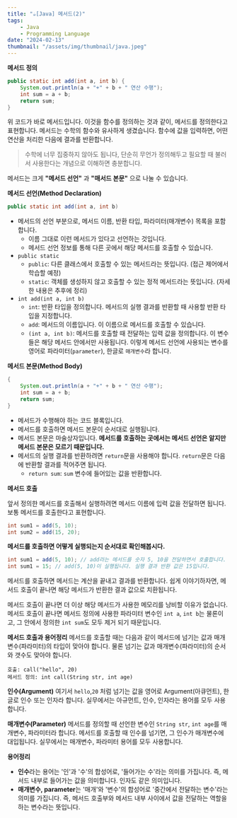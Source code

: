 ```yaml
---
title: "☕️[Java] 메서드(2)"
tags:
    - Java
    - Programming Language
date: "2024-02-13"
thumbnail: "/assets/img/thumbnail/java.jpeg"
---
```


**메서드 정의**

```java
public static int add(int a, int b) {
    System.out.println(a + "+" + b + " 연산 수행");
    int sum = a + b;
    return sum;
}
```

위 코드가 바로 메서드입니다.
이것을 함수를 정의하는 것과 같이, 메서드를 정의한다고 표현합니다.
메서드는 수학의 함수와 유사하게 생겼습니다.
함수에 값을 입력하면, 어떤 연산을 처리한 다음에 결과를 반환합니다.

> 수학에 너무 집중하지 않아도 됩니다, 단순히 무언가 정의해두고 필요할 때 불러서 사용한다는 개념으로 이해하면 충분합니다.

메서드는 크게 **"메서드 선언"** 과 **"매서드 본문"** 으로 나눌 수 있습니다.

**메서드 선언(Method Declaration)**

```java
public static int add(int a, int b)
```
 * 메서드의 선언 부분으로, 메서드 이름, 반환 타입, 파라미터(매개변수) 목록을 포함합니다.
     * 이름 그대로 이런 메서드가 있다고 선언하는 것입니다.
     * 메서드 선언 정보를 통해 다른 곳에서 해당 메서드를 호출할 수 있습니다.
* `public static`
    * `public`: 다른 클래스에서 호출할 수 있는 메서드라는 뜻입니다. (접근 제어에서 학습할 예정)
    * `static`: 객체를 생성하지 않고 호출할 수 있는 정적 메서드라는 뜻입니다. (자세한 내용은 추후에 정리)
* `int add(int a, int b)`
    * `int`: 반환 타입을 정의합니다. 메서드의 실행 결과를 반환할 때 사용할 반환 타입을 지정합니다.
    * `add`: 메서드의 이름입니다. 이 이름으로 메서드를 호출할 수 있습니다.
    * `(int a, int b)`: 메서드를 호출할 때 전달하는 입력 값을 정의합니다. 이 변수들은 해당 메서드 안에서만 사용됩니다. 이렇게 메서드 선언에 사용되는 변수를 영어로 파라미터(`parameter`), 한글로 `매개변수`라 합니다.

**메서드 본문(Method Body)**

```java
{
    System.out.println(a + "+" + b + " 연산 수행");
    int sum = a + b;
    return sum;
}
```

* 메서드가 수행해야 하는 코드 블록입니다.
* 메서드를 호출하면 메서드 본문이 순서대로 실행됩니다.
* 메서드 본문은 마술상자입니다. **메서드를 호출하는 곳에서는 메서드 선언은 알지만 메서드 본문은 모르기 때문입니다.**
* 메서드의 실행 결과를 반환하려면 `return`문을 사용해야 합니다. `return`문은 다음에 반환할 결과를 적어주면 됩니다.
    * `return sum`: `sum` 변수에 들어있는 값을 반환합니다.

**메서드 호출**

앞서 정의한 메서드를 호출해서 실행하려면 메서드 이름에 입력 값을 전달하면 됩니다. 보통 메서드를 호출한다고 표현합니다.

```java
int sum1 = add(5, 10);
int sum2 = add(15, 20);
```

**메서드를 호출하면 어떻게 실행되는지 순서대로 확인해봅시다.**

```java
int sum1 = add(5, 10); // add라는 메서드를 숫자 5, 10을 전달하면서 호출합니다.
int sum1 = 15; // add(5, 10)이 실행됩니다. 실행 결과 반환 값은 15입니다.
```

메서드를 호출하면 메서드는 계산을 끝내고 결과를 반환합니다.
쉽게 이야기하자면, 메서드 호출이 끝나면 해당 메서드가 반환한 결과 값으로 치환됩니다.

메서드 호출이 끝나면 더 이상 해당 메서드가 사용한 메모리를 낭비할 이유가 없습니다.
메서드 호출이 끝나면 메서드 정의에 사용한 파라미터 변수인 `int a`, `int b`는 물론이고, 그 안에서 정의한 `int sum`도 모두 제거 되기 때문입니다.

**메서드 호출과 용어정리**
메서드를 호출할 때는 다음과 같이 메서드에 넘기는 값과 매개변수(파라미터)의 타입이 맞아야 합니다.
물론 넘기는 값과 매개변수(파라미터)의 순서와 갯수도 맞아야 합니다.

```
호출: call("hello", 20)
메서드 정의: int call(String str, int age)
```

**인수(Argument)**
여기서 `hello`,`20` 처럼 넘기는 값을 영어로 Argument(아큐먼트), 한글로 인수 또는 인자라 합니다.
실무에서는 아규먼트, 인수, 인자라는 용어를 모두 사용합니다.

**매개변수(Parameter)**
메서드를 정의할 때 선언한 변수인 `String str`, `int age`를 매개변수, 파라미터라 합니다.
메서드를 호출할 때 인수를 넘기면, 그 인수가 매개변수에 대입됩니다.
실무에서는 매개변수, 파라미터 용어를 모두 사용합니다.

**용어정리**
* **인수**라는 용어는 '인'과 '수'의 합성어로, '들어가는 수'라는 의미를 가집니다. 즉, 메서드 내부로 들어가는 값을 의미합니다. 인자도 같은 의미입니다.
* **매개변수, parameter**는 '매개'와 '변수'의 합성어로 '중간에서 전달하는 변수'라는 의미를 가집니다. 즉, 메서드 호출부와 메서드 내부 사이에서 값을 전달하는 역할을 하는 변수라는 뜻입니다.
